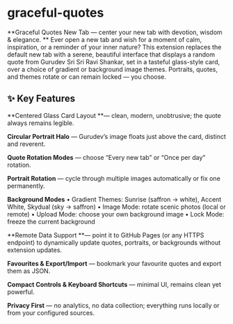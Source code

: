 # graceful-quotes
**Graceful Quotes New Tab — center your new tab with devotion, wisdom & elegance.
**
Ever open a new tab and wish for a moment of calm, inspiration, or a reminder of your inner nature? This extension replaces the default new tab with a serene, beautiful interface that displays a random quote from Gurudev Sri Sri Ravi Shankar, set in a tasteful glass-style card, over a choice of gradient or background image themes. Portraits, quotes, and themes rotate or can remain locked — you choose.

## ✨ Key Features

**Centered Glass Card Layout **— clean, modern, unobtrusive; the quote always remains legible.

**Circular Portrait Halo** — Gurudev’s image floats just above the card, distinct and reverent.

**Quote Rotation Modes** — choose “Every new tab” or “Once per day” rotation.

**Portrait Rotation** — cycle through multiple images automatically or fix one permanently.

**Background Modes**
• Gradient Themes: Sunrise (saffron → white), Accent White, Skydual (sky → saffron)
• Image Mode: rotate scenic photos (local or remote)
• Upload Mode: choose your own background image
• Lock Mode: freeze the current background

**Remote Data Support **— point it to GitHub Pages (or any HTTPS endpoint) to dynamically update quotes, portraits, or backgrounds without extension updates.

**Favourites & Export/Import** — bookmark your favourite quotes and export them as JSON.

**Compact Controls & Keyboard Shortcuts** — minimal UI, remains clean yet powerful.

**Privacy First** — no analytics, no data collection; everything runs locally or from your configured sources.

